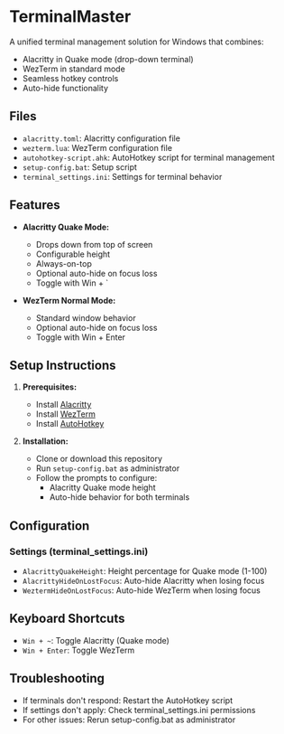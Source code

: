 # TerminalMaster

A unified terminal management solution for Windows that combines:
- Alacritty in Quake mode (drop-down terminal)
- WezTerm in standard mode
- Seamless hotkey controls
- Auto-hide functionality

## Files

- `alacritty.toml`: Alacritty configuration file
- `wezterm.lua`: WezTerm configuration file
- `autohotkey-script.ahk`: AutoHotkey script for terminal management
- `setup-config.bat`: Setup script
- `terminal_settings.ini`: Settings for terminal behavior

## Features

- **Alacritty Quake Mode:**
  - Drops down from top of screen
  - Configurable height
  - Always-on-top
  - Optional auto-hide on focus loss
  - Toggle with Win + `

- **WezTerm Normal Mode:**
  - Standard window behavior
  - Optional auto-hide on focus loss
  - Toggle with Win + Enter

## Setup Instructions

1. **Prerequisites:**
   - Install [Alacritty](https://github.com/alacritty/alacritty/releases)
   - Install [WezTerm](https://wezfurlong.org/wezterm/installation.html)
   - Install [AutoHotkey](https://www.autohotkey.com/)

2. **Installation:**
   - Clone or download this repository
   - Run `setup-config.bat` as administrator
   - Follow the prompts to configure:
     - Alacritty Quake mode height
     - Auto-hide behavior for both terminals

## Configuration

### Settings (terminal_settings.ini)
- `AlacrittyQuakeHeight`: Height percentage for Quake mode (1-100)
- `AlacrittyHideOnLostFocus`: Auto-hide Alacritty when losing focus
- `WeztermHideOnLostFocus`: Auto-hide WezTerm when losing focus

## Keyboard Shortcuts

- `Win + ~`: Toggle Alacritty (Quake mode)
- `Win + Enter`: Toggle WezTerm

## Troubleshooting

- If terminals don't respond: Restart the AutoHotkey script
- If settings don't apply: Check terminal_settings.ini permissions
- For other issues: Rerun setup-config.bat as administrator
